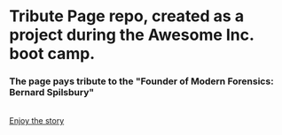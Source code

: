 # Tribute Page repo, created as a project during the Awesome Inc. boot camp.

### The page pays tribute to the "Founder of Modern Forensics: Bernard Spilsbury"  
<br>[Enjoy the story](https://chad-powellv1.github.io/tribute-page/)